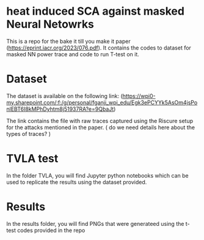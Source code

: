# heat induced SCA against masked Neural Netowrks
This is a repo for the bake it till you make it paper (https://eprint.iacr.org/2023/076.pdf). It contains the codes to dataset for masked NN power trace and code to run T-test on it. 

# Dataset
The dataset is available on the following link: (https://wpi0-my.sharepoint.com/:f:/g/personal/fganji_wpi_edu/Egk3ePCYYk5AsOm4jsPonlEBT6I8kMPhDyhtm8j51937RA?e=9QbaJt)

The link contains the file with raw traces captured using the Riscure setup for the attacks mentioned in the paper. ( do we need details here about the types of traces? )

# TVLA test

In the folder TVLA, you will find Jupyter python notebooks which can be used to replicate the results using the dataset provided. 

# Results

In the results folder, you will find PNGs that were generateed using the t-test codes provided in the repo
